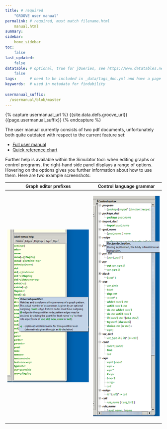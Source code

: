 ```yaml
---
title: # required
    "GROOVE user manual"
permalink: # required, must match filename.html
    manual.html
summary:
sidebar:
    home_sidebar
toc: 
    false
last_updated:
    false
datatable: # optional, true for jQueries, see https://www.datatables.net/
    false
tags:      # need to be included in _data/tags_doc.yml and have a page in tags/
keywords:  # used in metadata for findability

usermanual_suffix:
  /usermanual/blob/master
---
```

{% capture usermanual_url %}
  {{site.data.defs.groove_url}}{{page.usermanual_suffix}}
{% endcapture %}

The user manual currently consists of two pdf documents, unfortunately both quite outdated with respect to the current feature set:

- [Full user manual]({{usermanual_url}}/usermanual.pdf)
- [Quick reference chart]({{usermanual_url}}/quick-reference.pdf)

Further help is available within the Simulator tool: when editing graphs or control programs, the right-hand side panel displays a range of options. Hovering on the options gives you further information about how to use them. Here are two example screenshots:

| Graph editor prefixes | Control language grammar |
|    :-------------------:     |  :---:  |
| &emsp; ![](images/graph-help.png) &emsp; | &emsp; ![](images/control-help.png) &emsp; |
